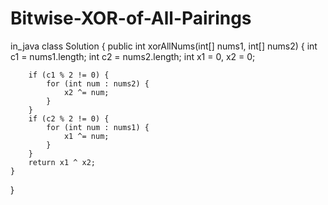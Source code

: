 # Bitwise-XOR-of-All-Pairings
in_java
class Solution {
    public int xorAllNums(int[] nums1, int[] nums2) {
        int c1 = nums1.length;
        int c2 = nums2.length;
        int x1 = 0, x2 = 0;

        if (c1 % 2 != 0) {
            for (int num : nums2) {
                x2 ^= num;
            }
        }
        if (c2 % 2 != 0) {
            for (int num : nums1) {
                x1 ^= num;
            }
        }
        return x1 ^ x2;
    }
}
